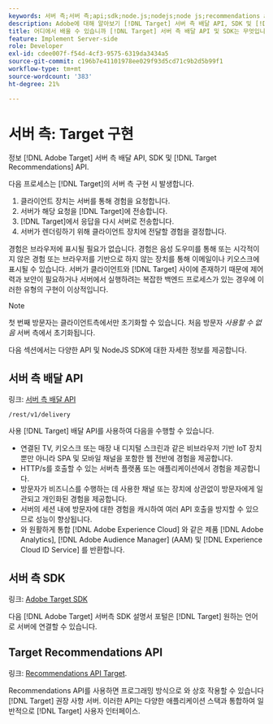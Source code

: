```yaml
---
keywords: 서버 측;서버 측;api;sdk;node.js;nodejs;node js;recommendations api;api:apis
description: Adobe에 대해 알아보기 [!DNL Target] 서버 측 배달 API, SDK 및 [!DNL Target] Recommendations API.
title: 어디에서 배울 수 있습니까 [!DNL Target] 서버 측 배달 API 및 SDK는 무엇입니까?
feature: Implement Server-side
role: Developer
exl-id: cdee007f-f54d-4cf3-9575-6319da3434a5
source-git-commit: c196b7e41101978ee029f93d5cd71c9b2d5b99f1
workflow-type: tm+mt
source-wordcount: '383'
ht-degree: 21%

---
```


# 서버 측: Target 구현

정보 [!DNL Adobe Target] 서버 측 배달 API, SDK 및 [!DNL Target Recommendations] API.

다음 프로세스는 [!DNL Target]의 서버 측 구현 시 발생합니다.

1. 클라이언트 장치는 서버를 통해 경험을 요청합니다.
1. 서버가 해당 요청을 [!DNL Target]에 전송합니다.
1. [!DNL Target]에서 응답을 다시 서버로 전송합니다.
1. 서버가 렌더링하기 위해 클라이언트 장치에 전달할 경험을 결정합니다.

경험은 브라우저에 표시될 필요가 없습니다. 경험은 음성 도우미를 통해 또는 시각적이지 않은 경험 또는 브라우저를 기반으로 하지 않는 장치를 통해 이메일이나 키오스크에 표시될 수 있습니다. 서버가 클라이언트와 [!DNL Target] 사이에 존재하기 때문에 제어력과 보안이 필요하거나 서버에서 실행하려는 복잡한 백엔드 프로세스가 있는 경우에 이러한 유형의 구현이 이상적입니다.

>[!NOTE]
>
>첫 번째 방문자는 클라이언트측에서만 초기화할 수 있습니다. 처음 방문자 *사용할 수 없음* 서버 측에서 초기화됩니다.

다음 섹션에서는 다양한 API 및 NodeJS SDK에 대한 자세한 정보를 제공합니다.

## 서버 측 배달 API

링크: [서버 측 배달 API](https://developers.adobetarget.com/api/delivery-api/)

`/rest/v1/delivery`

사용 [!DNL Target] 배달 API를 사용하여 다음을 수행할 수 있습니다.

* 연결된 TV, 키오스크 또는 매장 내 디지털 스크린과 같은 비브라우저 기반 IoT 장치뿐만 아니라 SPA 및 모바일 채널을 포함한 웹 전반에 경험을 제공합니다.
* HTTP/s를 호출할 수 있는 서버측 플랫폼 또는 애플리케이션에서 경험을 제공합니다.
* 방문자가 비즈니스를 수행하는 데 사용한 채널 또는 장치에 상관없이 방문자에게 일관되고 개인화된 경험을 제공합니다.
* 서버의 세션 내에 방문자에 대한 경험을 캐시하여 여러 API 호출을 방지할 수 있으므로 성능이 향상됩니다.
* 와 원활하게 통합 [!DNL Adobe Experience Cloud] 와 같은 제품 [!DNL Adobe Analytics], [!DNL Adobe Audience Manager] (AAM) 및 [!DNL Experience Cloud ID Service] 를 반환합니다.

## 서버 측 SDK

링크: [Adobe Target SDK](https://developer.adobe.com/target/)

다음 [!DNL Adobe Target] 서버측 SDK 설명서 포털은 [!DNL Target] 원하는 언어로 서버에 연결할 수 있습니다.

## Target Recommendations API

링크: [Recommendations API Target](https://developer.adobe.com/target/).

Recommendations API를 사용하면 프로그래밍 방식으로 와 상호 작용할 수 있습니다 [!DNL Target] 권장 사항 서버. 이러한 API는 다양한 애플리케이션 스택과 통합하여 일반적으로 [!DNL Target] 사용자 인터페이스.

